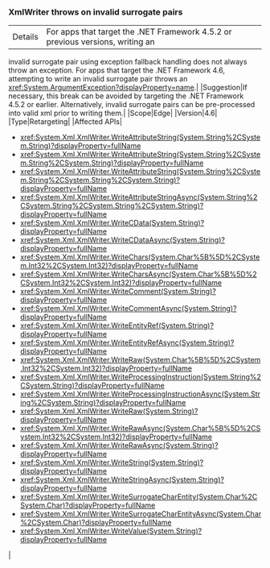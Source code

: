 ### XmlWriter throws on invalid surrogate pairs

|   |   |
|---|---|
|Details|For apps that target the .NET Framework 4.5.2 or previous versions, writing an
invalid surrogate pair using exception fallback handling does not always throw
an exception. For apps that target the .NET Framework 4.6, attempting to write
an invalid surrogate pair throws an
<xref:System.ArgumentException?displayProperty=name>.|
|Suggestion|If necessary, this break can be avoided by targeting the .NET Framework 4.5.2 or
earlier. Alternatively, invalid surrogate pairs can be pre-processed into valid
xml prior to writing them.|
|Scope|Edge|
|Version|4.6|
|Type|Retargeting|
|Affected APIs|<ul><li><xref:System.Xml.XmlWriter.WriteAttributeString(System.String%2CSystem.String)?displayProperty=fullName></li><li><xref:System.Xml.XmlWriter.WriteAttributeString(System.String%2CSystem.String%2CSystem.String)?displayProperty=fullName></li><li><xref:System.Xml.XmlWriter.WriteAttributeString(System.String%2CSystem.String%2CSystem.String%2CSystem.String)?displayProperty=fullName></li><li><xref:System.Xml.XmlWriter.WriteAttributeStringAsync(System.String%2CSystem.String%2CSystem.String%2CSystem.String)?displayProperty=fullName></li><li><xref:System.Xml.XmlWriter.WriteCData(System.String)?displayProperty=fullName></li><li><xref:System.Xml.XmlWriter.WriteCDataAsync(System.String)?displayProperty=fullName></li><li><xref:System.Xml.XmlWriter.WriteChars(System.Char%5B%5D%2CSystem.Int32%2CSystem.Int32)?displayProperty=fullName></li><li><xref:System.Xml.XmlWriter.WriteCharsAsync(System.Char%5B%5D%2CSystem.Int32%2CSystem.Int32)?displayProperty=fullName></li><li><xref:System.Xml.XmlWriter.WriteComment(System.String)?displayProperty=fullName></li><li><xref:System.Xml.XmlWriter.WriteCommentAsync(System.String)?displayProperty=fullName></li><li><xref:System.Xml.XmlWriter.WriteEntityRef(System.String)?displayProperty=fullName></li><li><xref:System.Xml.XmlWriter.WriteEntityRefAsync(System.String)?displayProperty=fullName></li><li><xref:System.Xml.XmlWriter.WriteRaw(System.Char%5B%5D%2CSystem.Int32%2CSystem.Int32)?displayProperty=fullName></li><li><xref:System.Xml.XmlWriter.WriteProcessingInstruction(System.String%2CSystem.String)?displayProperty=fullName></li><li><xref:System.Xml.XmlWriter.WriteProcessingInstructionAsync(System.String%2CSystem.String)?displayProperty=fullName></li><li><xref:System.Xml.XmlWriter.WriteRaw(System.String)?displayProperty=fullName></li><li><xref:System.Xml.XmlWriter.WriteRawAsync(System.Char%5B%5D%2CSystem.Int32%2CSystem.Int32)?displayProperty=fullName></li><li><xref:System.Xml.XmlWriter.WriteRawAsync(System.String)?displayProperty=fullName></li><li><xref:System.Xml.XmlWriter.WriteString(System.String)?displayProperty=fullName></li><li><xref:System.Xml.XmlWriter.WriteStringAsync(System.String)?displayProperty=fullName></li><li><xref:System.Xml.XmlWriter.WriteSurrogateCharEntity(System.Char%2CSystem.Char)?displayProperty=fullName></li><li><xref:System.Xml.XmlWriter.WriteSurrogateCharEntityAsync(System.Char%2CSystem.Char)?displayProperty=fullName></li><li><xref:System.Xml.XmlWriter.WriteValue(System.String)?displayProperty=fullName></li></ul>|
